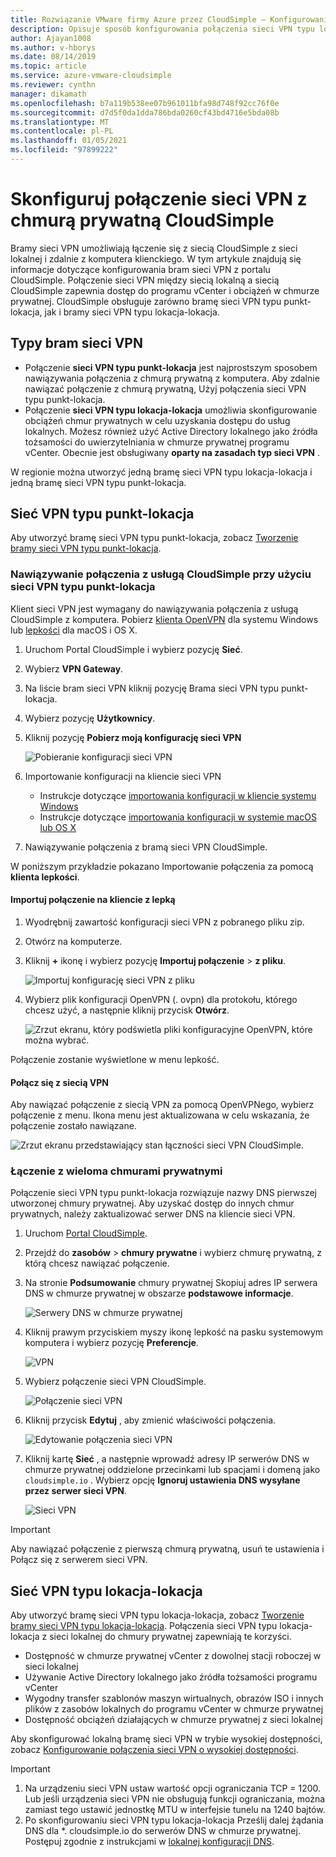 ```yaml
---
title: Rozwiązanie VMware firmy Azure przez CloudSimple — Konfigurowanie sieci VPN między lokalną i chmurą prywatną
description: Opisuje sposób konfigurowania połączenia sieci VPN typu lokacja-lokacja lub punkt-lokacja między siecią lokalną i chmurą prywatną CloudSimple
author: Ajayan1008
ms.author: v-hborys
ms.date: 08/14/2019
ms.topic: article
ms.service: azure-vmware-cloudsimple
ms.reviewer: cynthn
manager: dikamath
ms.openlocfilehash: b7a119b538ee07b961011bfa98d748f92cc76f0e
ms.sourcegitcommit: d7d5f0da1dda786bda0260cf43bd4716e5bda08b
ms.translationtype: MT
ms.contentlocale: pl-PL
ms.lasthandoff: 01/05/2021
ms.locfileid: "97899222"
---
```

# <a name="configure-a-vpn-connection-to-your-cloudsimple-private-cloud"></a>Skonfiguruj połączenie sieci VPN z chmurą prywatną CloudSimple

Bramy sieci VPN umożliwiają łączenie się z siecią CloudSimple z sieci lokalnej i zdalnie z komputera klienckiego.  W tym artykule znajdują się informacje dotyczące konfigurowania bram sieci VPN z portalu CloudSimple.  Połączenie sieci VPN między siecią lokalną a siecią CloudSimple zapewnia dostęp do programu vCenter i obciążeń w chmurze prywatnej. CloudSimple obsługuje zarówno bramę sieci VPN typu punkt-lokacja, jak i bramy sieci VPN typu lokacja-lokacja.

## <a name="vpn-gateway-types"></a>Typy bram sieci VPN

* Połączenie **sieci VPN typu punkt-lokacja** jest najprostszym sposobem nawiązywania połączenia z chmurą prywatną z komputera. Aby zdalnie nawiązać połączenie z chmurą prywatną, Użyj połączenia sieci VPN typu punkt-lokacja.
* Połączenie **sieci VPN typu lokacja-lokacja** umożliwia skonfigurowanie obciążeń chmur prywatnych w celu uzyskania dostępu do usług lokalnych. Możesz również użyć Active Directory lokalnego jako źródła tożsamości do uwierzytelniania w chmurze prywatnej programu vCenter.  Obecnie jest obsługiwany **oparty na zasadach typ sieci VPN** .

W regionie można utworzyć jedną bramę sieci VPN typu lokacja-lokacja i jedną bramę sieci VPN typu punkt-lokacja.

## <a name="point-to-site-vpn"></a>Sieć VPN typu punkt-lokacja

Aby utworzyć bramę sieci VPN typu punkt-lokacja, zobacz [Tworzenie bramy sieci VPN typu punkt-lokacja](vpn-gateway.md#create-point-to-site-vpn-gateway).

### <a name="connect-to-cloudsimple-using-point-to-site-vpn"></a>Nawiązywanie połączenia z usługą CloudSimple przy użyciu sieci VPN typu punkt-lokacja

Klient sieci VPN jest wymagany do nawiązywania połączenia z usługą CloudSimple z komputera.  Pobierz [klienta OpenVPN](https://openvpn.net/community-downloads/) dla systemu Windows lub [lepkości](https://www.sparklabs.com/viscosity/download/) dla macOS i OS X.

1. Uruchom Portal CloudSimple i wybierz pozycję **Sieć**.
2. Wybierz **VPN Gateway**.
3. Na liście bram sieci VPN kliknij pozycję Brama sieci VPN typu punkt-lokacja.
4. Wybierz pozycję **Użytkownicy**.
5. Kliknij pozycję **Pobierz moją konfigurację sieci VPN**

    ![Pobieranie konfiguracji sieci VPN](media/download-p2s-vpn-configuration.png)

6. Importowanie konfiguracji na kliencie sieci VPN

    * Instrukcje dotyczące [importowania konfiguracji w kliencie systemu Windows](https://openvpn.net/vpn-server-resources/connecting-to-access-server-with-windows/#openvpn-open-source-openvpn-gui-program)
    * Instrukcje dotyczące [importowania konfiguracji w systemie macOS lub OS X](https://www.sparklabs.com/support/kb/article/getting-started-with-viscosity-mac/#creating-your-first-connection)

7. Nawiązywanie połączenia z bramą sieci VPN CloudSimple.

W poniższym przykładzie pokazano Importowanie połączenia za pomocą **klienta lepkości**.

#### <a name="import-connection-on-viscosity-client"></a>Importuj połączenie na kliencie z lepką

1. Wyodrębnij zawartość konfiguracji sieci VPN z pobranego pliku zip.

2. Otwórz na komputerze.

3. Kliknij **+** ikonę i wybierz pozycję **Importuj połączenie**  >  **z pliku**.

    ![Importuj konfigurację sieci VPN z pliku](media/import-p2s-vpn-config.png)

4. Wybierz plik konfiguracji OpenVPN (. ovpn) dla protokołu, którego chcesz użyć, a następnie kliknij przycisk **Otwórz**.

    ![Zrzut ekranu, który podświetla pliki konfiguracyjne OpenVPN, które można wybrać.](media/import-p2s-vpn-config-choose-ovpn.png)

Połączenie zostanie wyświetlone w menu lepkość.

#### <a name="connect-to-the-vpn"></a>Połącz się z siecią VPN

Aby nawiązać połączenie z siecią VPN za pomocą OpenVPNego, wybierz połączenie z menu. Ikona menu jest aktualizowana w celu wskazania, że połączenie zostało nawiązane.

![Zrzut ekranu przedstawiający stan łączności sieci VPN CloudSimple.](media/vis03.png)

### <a name="connecting-to-multiple-private-clouds"></a>Łączenie z wieloma chmurami prywatnymi

Połączenie sieci VPN typu punkt-lokacja rozwiązuje nazwy DNS pierwszej utworzonej chmury prywatnej. Aby uzyskać dostęp do innych chmur prywatnych, należy zaktualizować serwer DNS na kliencie sieci VPN.

1. Uruchom [Portal CloudSimple](access-cloudsimple-portal.md).

2. Przejdź do **zasobów**  >  **chmury prywatne** i wybierz chmurę prywatną, z którą chcesz nawiązać połączenie.

3. Na stronie **Podsumowanie** chmury prywatnej Skopiuj adres IP serwera DNS w chmurze prywatnej w obszarze **podstawowe informacje**.

    ![Serwery DNS w chmurze prywatnej](media/private-cloud-dns-server.png)

4. Kliknij prawym przyciskiem myszy ikonę lepkość na pasku systemowym komputera i wybierz pozycję **Preferencje**.

    ![VPN](media/vis00.png)

5. Wybierz połączenie sieci VPN CloudSimple.

    ![Połączenie sieci VPN](media/viscosity-client.png)

6. Kliknij przycisk **Edytuj** , aby zmienić właściwości połączenia.

    ![Edytowanie połączenia sieci VPN](media/viscosity-edit-connection.png)

7. Kliknij kartę **Sieć** , a następnie wprowadź adresy IP serwerów DNS w chmurze prywatnej oddzielone przecinkami lub spacjami i domeną jako ```cloudsimple.io``` .  Wybierz opcję **Ignoruj ustawienia DNS wysyłane przez serwer sieci VPN**.

    ![Sieci VPN](media/viscosity-edit-connection-networking.png)

> [!IMPORTANT]
> Aby nawiązać połączenie z pierwszą chmurą prywatną, usuń te ustawienia i Połącz się z serwerem sieci VPN.

## <a name="site-to-site-vpn"></a>Sieć VPN typu lokacja-lokacja

Aby utworzyć bramę sieci VPN typu lokacja-lokacja, zobacz [Tworzenie bramy sieci VPN typu lokacja-lokacja](vpn-gateway.md#set-up-a-site-to-site-vpn-gateway).  Połączenia sieci VPN typu lokacja-lokacja z sieci lokalnej do chmury prywatnej zapewniają te korzyści.  

* Dostępność w chmurze prywatnej vCenter z dowolnej stacji roboczej w sieci lokalnej
* Używanie Active Directory lokalnego jako źródła tożsamości programu vCenter
* Wygodny transfer szablonów maszyn wirtualnych, obrazów ISO i innych plików z zasobów lokalnych do programu vCenter w chmurze prywatnej
* Dostępność obciążeń działających w chmurze prywatnej z sieci lokalnej

Aby skonfigurować lokalną bramę sieci VPN w trybie wysokiej dostępności, zobacz [Konfigurowanie połączenia sieci VPN o wysokiej dostępności](high-availability-vpn-connection.md).

> [!IMPORTANT]
>    1. Na urządzeniu sieci VPN ustaw wartość opcji ograniczania TCP = 1200. Lub jeśli urządzenia sieci VPN nie obsługują funkcji ograniczania, można zamiast tego ustawić jednostkę MTU w interfejsie tunelu na 1240 bajtów.
> 2. Po skonfigurowaniu sieci VPN typu lokacja-lokacja Prześlij dalej żądania DNS dla *. cloudsimple.io do serwerów DNS w chmurze prywatnej.  Postępuj zgodnie z instrukcjami w [lokalnej konfiguracji DNS](on-premises-dns-setup.md).
